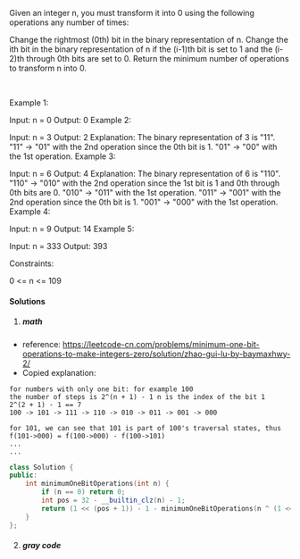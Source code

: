 Given an integer n, you must transform it into 0 using the following operations any number of times:

Change the rightmost (0th) bit in the binary representation of n.
Change the ith bit in the binary representation of n if the (i-1)th bit is set to 1 and the (i-2)th through 0th bits are set to 0.
Return the minimum number of operations to transform n into 0.

 

Example 1:

Input: n = 0
Output: 0
Example 2:

Input: n = 3
Output: 2
Explanation: The binary representation of 3 is "11".
"11" -> "01" with the 2nd operation since the 0th bit is 1.
"01" -> "00" with the 1st operation.
Example 3:

Input: n = 6
Output: 4
Explanation: The binary representation of 6 is "110".
"110" -> "010" with the 2nd operation since the 1st bit is 1 and 0th through 0th bits are 0.
"010" -> "011" with the 1st operation.
"011" -> "001" with the 2nd operation since the 0th bit is 1.
"001" -> "000" with the 1st operation.
Example 4:

Input: n = 9
Output: 14
Example 5:

Input: n = 333
Output: 393
 

Constraints:

0 <= n <= 109


#### Solutions

1. ##### math

- reference: https://leetcode-cn.com/problems/minimum-one-bit-operations-to-make-integers-zero/solution/zhao-gui-lu-by-baymaxhwy-2/
- Copied explanation:

```
for numbers with only one bit: for example 100
the number of steps is 2^(n + 1) - 1 n is the index of the bit 1
2^(2 + 1) - 1 == 7
100 -> 101 -> 111 -> 110 -> 010 -> 011 -> 001 -> 000

for 101, we can see that 101 is part of 100's traversal states, thus
f(101->000) = f(100->000) - f(100->101)
...
...
```


```cpp
class Solution {
public:
    int minimumOneBitOperations(int n) {
        if (n == 0) return 0;
        int pos = 32 - __builtin_clz(n) - 1;
        return (1 << (pos + 1)) - 1 - minimumOneBitOperations(n ^ (1 << pos));
    }
};
```

2. ##### gray code

```cpp


```